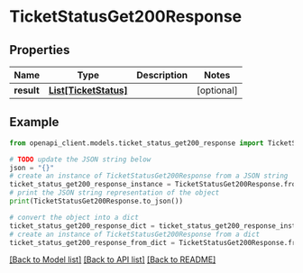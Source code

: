 # TicketStatusGet200Response


## Properties

Name | Type | Description | Notes
------------ | ------------- | ------------- | -------------
**result** | [**List[TicketStatus]**](TicketStatus.md) |  | [optional] 

## Example

```python
from openapi_client.models.ticket_status_get200_response import TicketStatusGet200Response

# TODO update the JSON string below
json = "{}"
# create an instance of TicketStatusGet200Response from a JSON string
ticket_status_get200_response_instance = TicketStatusGet200Response.from_json(json)
# print the JSON string representation of the object
print(TicketStatusGet200Response.to_json())

# convert the object into a dict
ticket_status_get200_response_dict = ticket_status_get200_response_instance.to_dict()
# create an instance of TicketStatusGet200Response from a dict
ticket_status_get200_response_from_dict = TicketStatusGet200Response.from_dict(ticket_status_get200_response_dict)
```
[[Back to Model list]](../README.md#documentation-for-models) [[Back to API list]](../README.md#documentation-for-api-endpoints) [[Back to README]](../README.md)


